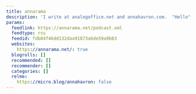 ```yaml
---
title: annarama
description: 'I write at analogoffice.net and annahavron.com.  "Hello" page: anna.omg.lol'
params:
  feedlink: https://annarama.net/podcast.xml
  feedtype: rss
  feedid: fdb84f46dd132daa91873a6de59a9b83
  websites:
    https://annarama.net/: true
  blogrolls: []
  recommended: []
  recommender: []
  categories: []
  relme:
    https://micro.blog/annahavron: false
---
```


